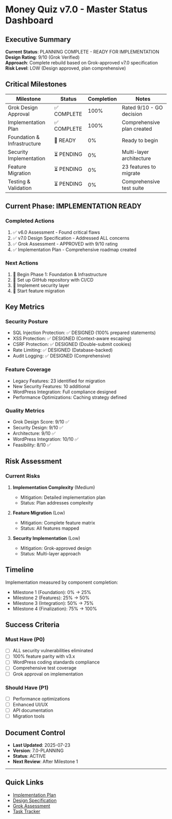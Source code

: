 # Money Quiz v7.0 - Master Status Dashboard

## Executive Summary

**Current Status**: PLANNING COMPLETE - READY FOR IMPLEMENTATION  
**Design Rating**: 9/10 (Grok Verified)  
**Approach**: Complete rebuild based on Grok-approved v7.0 specification  
**Risk Level**: LOW (Design approved, plan comprehensive)

## Critical Milestones

| Milestone | Status | Completion | Notes |
|-----------|--------|------------|-------|
| Grok Design Approval | ✅ COMPLETE | 100% | Rated 9/10 - GO decision |
| Implementation Plan | ✅ COMPLETE | 100% | Comprehensive plan created |
| Foundation & Infrastructure | 🔄 READY | 0% | Ready to begin |
| Security Implementation | ⏳ PENDING | 0% | Multi-layer architecture |
| Feature Migration | ⏳ PENDING | 0% | 23 features to migrate |
| Testing & Validation | ⏳ PENDING | 0% | Comprehensive test suite |

## Current Phase: IMPLEMENTATION READY

### Completed Actions
1. ✅ v6.0 Assessment - Found critical flaws
2. ✅ v7.0 Design Specification - Addressed ALL concerns
3. ✅ Grok Assessment - APPROVED with 9/10 rating
4. ✅ Implementation Plan - Comprehensive roadmap created

### Next Actions
1. 🔄 Begin Phase 1: Foundation & Infrastructure
2. 🔄 Set up GitHub repository with CI/CD
3. 🔄 Implement security layer
4. 🔄 Start feature migration

## Key Metrics

### Security Posture
- SQL Injection Protection: ✅ DESIGNED (100% prepared statements)
- XSS Protection: ✅ DESIGNED (Context-aware escaping)
- CSRF Protection: ✅ DESIGNED (Double-submit cookies)
- Rate Limiting: ✅ DESIGNED (Database-backed)
- Audit Logging: ✅ DESIGNED (Comprehensive)

### Feature Coverage
- Legacy Features: 23 identified for migration
- New Security Features: 10 additional
- WordPress Integration: Full compliance designed
- Performance Optimizations: Caching strategy defined

### Quality Metrics
- Grok Design Score: 9/10 ✅
- Security Design: 9/10 ✅
- Architecture: 9/10 ✅
- WordPress Integration: 10/10 ✅
- Feasibility: 8/10 ✅

## Risk Assessment

### Current Risks
1. **Implementation Complexity** (Medium)
   - Mitigation: Detailed implementation plan
   - Status: Plan addresses complexity

2. **Feature Migration** (Low)
   - Mitigation: Complete feature matrix
   - Status: All features mapped

3. **Security Implementation** (Low)
   - Mitigation: Grok-approved design
   - Status: Multi-layer approach

## Timeline

Implementation measured by component completion:
- Milestone 1 (Foundation): 0% → 25%
- Milestone 2 (Features): 25% → 50%
- Milestone 3 (Integration): 50% → 75%
- Milestone 4 (Finalization): 75% → 100%

## Success Criteria

### Must Have (P0)
- [ ] ALL security vulnerabilities eliminated
- [ ] 100% feature parity with v3.x
- [ ] WordPress coding standards compliance
- [ ] Comprehensive test coverage
- [ ] Grok approval on implementation

### Should Have (P1)
- [ ] Performance optimizations
- [ ] Enhanced UI/UX
- [ ] API documentation
- [ ] Migration tools

## Document Control

- **Last Updated**: 2025-07-23
- **Version**: 7.0-PLANNING
- **Status**: ACTIVE
- **Next Review**: After Milestone 1

---

## Quick Links

- [Implementation Plan](../20-Planning/V7-COMPREHENSIVE-IMPLEMENTATION-PLAN.md)
- [Design Specification](../../V7-FINAL-DESIGN-SPECIFICATION.md)
- [Grok Assessment](../../grok-v7-design-assessment-20250723-085756.md)
- [Task Tracker](./02-Task-tracker.md)